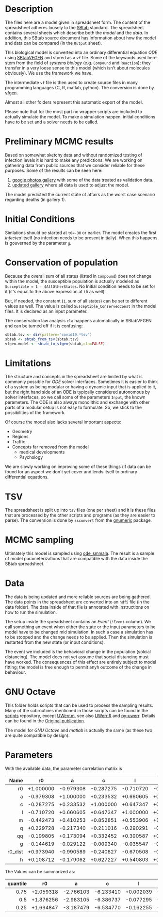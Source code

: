 # Description

The files here are a model given in spreadsheet form. The content of
the spreadsheet adheres loosely to the [SBtab](sbtab.net)
standard. The spreadsheet contains several sheets which describe both
the _model_ and the _data_. In addition, this SBtab source document has
information about how the model and data can be compared (in the
`Output` sheet).

This biological model is converted into an ordinary differential
equation _ODE_ using
[SBtabVFGEN](https://github.com/a-kramer/SBtabVFGEN) and stored as a
`vf` file. Some of the keywords used here stem from the field of
_systems biology_ (e.g. `Compound` and `Reaction`); they transfer in a
very loose sense to this model (which isn't about molecules
obviously). We use the framework we have.

The intermediate `vf` file is then used to create source files in many
programming languages (C, R, matlab, python). The conversion is done
by [vfgen](https://warrenweckesser.github.io/vfgen/).

Almost all other folders represent this automatic export of the model.

Please note that for the most part no wrapper scripts are included to
actually simulate the model. To make a simulation happen, initial
conditions have to be set and a solver needs to be called.

# Preliminary MCMC results

Based on somewhat sketchy data and without randomized testing of
infection levels it is hard to make any predictions. We are working on
gathering data from public sources that we consider reliable for these
purposes. Some of the results can be seen here:
1. [google photos gallery](https://photos.app.goo.gl/pVBU2Tpoz9cAeSts9) with some of the data treated as validation data.
2. [updated gallery](https://photos.app.goo.gl/UD2t5tcUzXYwAPTE6) where all data is used to adjust the model.

The model predicted  the current state of affairs as the worst case scenario regarding deaths (in gallery 1).


# Initial Conditions

Simlations should be started at `t0=-30` or earlier. The model creates the first _infected_ itself (no infection needs to be present initially). When this happens is gouverned by the parameter `g`.

# Conservation of population

Because the overall sum of all states (listed in `Compound`) does not
change within the model, the susceptible population is actually
modeled as `Susceptible = 1 - $AllOtherStates`. No Initial condition
needs to be set for it (it's equal to the above expression at `t0` as
well).

But, if needed, the constant (`1`, sum of all states) can be set to
different values as well. The value is called `Susceptible_ConservedConst` in
the model files. It is declared as an input parameter.

The conservation law analysis `cla` happens automatically in SBtabVFGEN and
can be turned off if it is confusing:
```R
sbtab.tsv <- dir(pattern="covid19.*tsv")
sbtab <- sbtab_from_tsv(sbtab.tsv)
vfgen.model <- sbtab_to_vfgen(sbtab,cla=FALSE)`
```

# Limitations

The structure and concepts in the spreadsheet are limited by what is
commonly possible for _ODE_ solver interfaces. Sometimes it is easier
to think of a system as being modular or having a dynamic input that
is applied to it, but the right hand side of an ODE is typically
considered autonomous by solver interfaces, so we call some of the
parameters `Input`, the known parameters. The ODE is also always
monolithic and exchange with other parts of a modular setup is not
easy to formulate. So, we stick to the possibilities of the framework.

Of course the model also lacks several important aspects:
- Geometry
- Regions
- Traffic
- Concepts far removed from the model
  - medical developments
  - Psychology
  
We are slowly working on improving some of these things (if data can
be found for an aspect we don't yet cover and lends itself to ordinary
differential equations.


# TSV

The spreadsheet is split up into `tsv` files (one per sheet) and it is
these files that are processed by the other scripts and programs (as
they are easier to parse). The conversion is done by `ssconvert` from
the [gnumeric](http://www.gnumeric.org/) package.

# MCMC sampling

Ultimately this model is sampled using
[ode_smmala](https://github.com/a-kramer/mcmc_clib). The result is a
sample of model parameterizations that are compatible with the data
inside the SBtab spreadsheet.

# Data

The data is being updated and more reliable sources are being
gathered. The data points in the spreadsheet are converted into an
`hdf5` file (in the data folder). The data inside of that file is
annotated with instructions on how to run the simulation.

The setup inside the spreadsheet contains an _Event_ (`!Event`
column). We call something an event when either the state or the input
parameters to he model have to be changed mid simulation. In such a
case a simulation has to be stopped and the change needs to be
applied. Then the simulation is restarted from the new state (or input
conditions).

The event we included is the behavioral change in the population
(solcial distancing). The model does not yet assume that social
distancing must have worked. The consequences of this effect are
entirely subject to model fitting; the model is free enough to permit
anyh outcome of the change in behaviour.

# GNU Octave

This folder holds scripts that can be used to process the sampling
results. Many of the subroutines mentioned in those scripts can be
found in the [scripts](https://github.com/a-kramer/scripts)
repository, except
[UWerr.m](https://www.physik.hu-berlin.de/de/com/ALPHAsoft), see also
[UWerr.R](https://github.com/HISKP-LQCD/hadron/blob/master/R/UWerr.R)
and [py-uwerr](https://github.com/dhesse/py-uwerr). Details can be
found in the [Original
publication](https://arxiv.org/abs/hep-lat/0306017).

The model for _GNU Octave_ and _matlab_ is actually the same (as these
two are quite compatible by design).

# Parameters

With the available data, the parameter correlation matrix is

|Name|r0|a|c|l|m|q|qq|g|r0_dist|h|
|----:|:--:|:-:|:-:|:-:|:-:|:-:|:--:|:-:|:-------:|:-:|
|r0|+1.000000|-0.979308|-0.287275|-0.710720|-0.442473|+0.229728|-0.199805|-0.144619|+0.973940|+0.108712|
|a|-0.979308|+1.000000|+0.233532|+0.660605|+0.410253|-0.217340|+0.173094|-0.029122|-0.990589|-0.179062|
|c|-0.287275|+0.233532|+1.000000|+0.647347|+0.852851|-0.211016|+0.332452|-0.009340|-0.240827|+0.627227|
|l|-0.710720|+0.660605|+0.647347|+1.000000|+0.553906|-0.290291|+0.390587|-0.035547|-0.670508|+0.540803|
|m|-0.442473|+0.410253|+0.852851|+0.553906|+1.000000|-0.490943|+0.568152|-0.010960|-0.404401|+0.276481|
|q|+0.229728|-0.217340|-0.211016|-0.290291|-0.490943|+1.000000|-0.824724|+0.023708|+0.213129|-0.123717|
|qq|-0.199805|+0.173094|+0.332452|+0.390587|+0.568152|-0.824724|+1.000000|-0.031055|-0.172757|+0.313325|
|g|-0.144619|-0.029122|-0.009340|-0.035547|-0.010960|+0.023708|-0.031055|+1.000000|+0.024212|-0.005804|
|r0_dist|+0.973940|-0.990589|-0.240827|-0.670508|-0.404401|+0.213129|-0.172757|+0.024212|+1.000000|+0.150581|
|h|+0.108712|-0.179062|+0.627227|+0.540803|+0.276481|-0.123717|+0.313325|-0.005804|+0.150581|+1.000000|

The Values can be summarized as:

|quantile|r0|a|c|l|m|q|qq|g|r0_dist|h|
|----:|:--:|:-:|:-:|:-:|:-:|:-:|:--:|:-:|:-------:|:-:|
|0.75|+2.059318|-2.766103|-6.233410|+0.002039|-0.879445|-2.140576|-7.759945|+2.095333|+1.833081|-3.966111|
|0.5|+1.876256|-2.983105|-6.386737|-0.077295|-1.067328|-2.391160|-8.045999|+1.779018|+1.637767|-4.030871|
|0.25|+1.694847|-3.187479|-6.534770|-0.162255|-1.289188|-2.787964|-8.363423|+1.434321|+1.447646|-4.090716|

